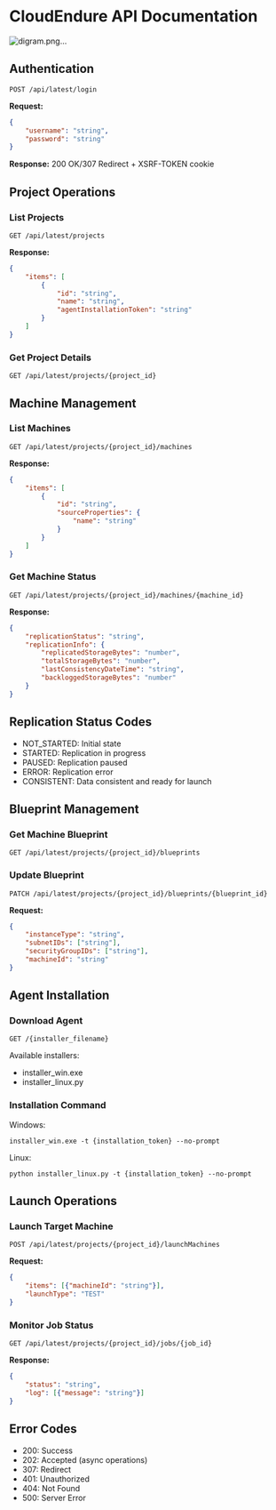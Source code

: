 # CloudEndure API Documentation

![digram.png…]()

## Authentication
```
POST /api/latest/login
```
**Request:**
```json
{
    "username": "string",
    "password": "string"
}
```
**Response:** 200 OK/307 Redirect + XSRF-TOKEN cookie

## Project Operations
### List Projects
```
GET /api/latest/projects
```
**Response:**
```json
{
    "items": [
        {
            "id": "string",
            "name": "string",
            "agentInstallationToken": "string"
        }
    ]
}
```

### Get Project Details
```
GET /api/latest/projects/{project_id}
```

## Machine Management
### List Machines
```
GET /api/latest/projects/{project_id}/machines
```
**Response:**
```json
{
    "items": [
        {
            "id": "string",
            "sourceProperties": {
                "name": "string"
            }
        }
    ]
}
```

### Get Machine Status
```
GET /api/latest/projects/{project_id}/machines/{machine_id}
```
**Response:**
```json
{
    "replicationStatus": "string",
    "replicationInfo": {
        "replicatedStorageBytes": "number",
        "totalStorageBytes": "number",
        "lastConsistencyDateTime": "string",
        "backloggedStorageBytes": "number"
    }
}
```

## Replication Status Codes
- NOT_STARTED: Initial state
- STARTED: Replication in progress
- PAUSED: Replication paused
- ERROR: Replication error
- CONSISTENT: Data consistent and ready for launch

## Blueprint Management
### Get Machine Blueprint
```
GET /api/latest/projects/{project_id}/blueprints
```

### Update Blueprint
```
PATCH /api/latest/projects/{project_id}/blueprints/{blueprint_id}
```
**Request:**
```json
{
    "instanceType": "string",
    "subnetIDs": ["string"],
    "securityGroupIDs": ["string"],
    "machineId": "string"
}
```

## Agent Installation
### Download Agent
```
GET /{installer_filename}
```
Available installers:
- installer_win.exe
- installer_linux.py

### Installation Command
Windows:
```
installer_win.exe -t {installation_token} --no-prompt
```
Linux:
```
python installer_linux.py -t {installation_token} --no-prompt
```

## Launch Operations
### Launch Target Machine
```
POST /api/latest/projects/{project_id}/launchMachines
```
**Request:**
```json
{
    "items": [{"machineId": "string"}],
    "launchType": "TEST"
}
```

### Monitor Job Status
```
GET /api/latest/projects/{project_id}/jobs/{job_id}
```
**Response:**
```json
{
    "status": "string",
    "log": [{"message": "string"}]
}
```

## Error Codes
- 200: Success
- 202: Accepted (async operations)
- 307: Redirect
- 401: Unauthorized
- 404: Not Found
- 500: Server Error

